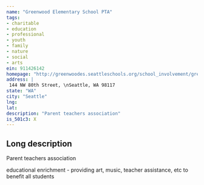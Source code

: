 ```yaml
---
name: "Greenwood Elementary School PTA"
tags:
- charitable
- education
- professional
- youth
- family
- nature
- social
- arts
ein: 911426142
homepage: "http://greenwoodes.seattleschools.org/school_involvement/greenwood_p_t_a"
address: |
 144 NW 80th Street, \nSeattle, WA 98117
state: "WA"
city: "Seattle"
lng: 
lat: 
description: "Parent teachers association"
is_501c3: X
---
```


## Long description

Parent teachers association
  
  educational enrichment - providing art, music, teacher assistance, etc to benefit all students
